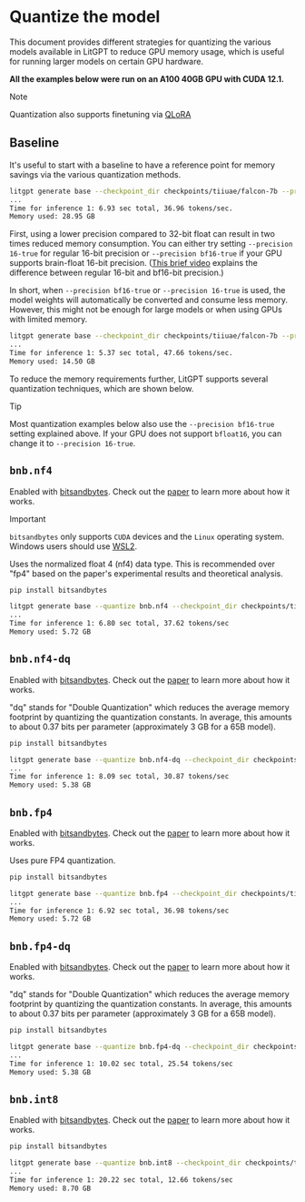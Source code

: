 # Quantize the model

This document provides different strategies for quantizing the various models available in LitGPT to reduce GPU memory usage, which is useful for running larger models on certain GPU hardware.

**All the examples below were run on an A100 40GB GPU with CUDA 12.1.**

> [!NOTE]
> Quantization also supports finetuning via [QLoRA](finetune_lora.md)

## Baseline

It's useful to start with a baseline to have a reference point for memory savings via the various quantization methods.

```bash
litgpt generate base --checkpoint_dir checkpoints/tiiuae/falcon-7b --precision 32-true --max_new_tokens 256
...
Time for inference 1: 6.93 sec total, 36.96 tokens/sec.
Memory used: 28.95 GB
```

First, using a lower precision compared to 32-bit float can result in two times reduced memory consumption. You can either try setting `--precision 16-true` for regular 16-bit precision or  `--precision bf16-true` if your GPU supports brain-float 16-bit precision. ([This brief video](https://lightning.ai/courses/deep-learning-fundamentals/9.0-overview-techniques-for-speeding-up-model-training/unit-9.1-accelerated-model-training-via-mixed-precision-training/) explains the difference between regular 16-bit and bf16-bit precision.)

In short, when `--precision bf16-true` or `--precision 16-true` is used, the model weights will automatically be converted and consume less memory.
However, this might not be enough for large models or when using GPUs with limited memory.

```bash
litgpt generate base --checkpoint_dir checkpoints/tiiuae/falcon-7b --precision bf16-true --max_new_tokens 256
...
Time for inference 1: 5.37 sec total, 47.66 tokens/sec.
Memory used: 14.50 GB
```

To reduce the memory requirements further, LitGPT supports several quantization techniques, which are shown below.

> [!TIP]
> Most quantization examples below also use the `--precision bf16-true` setting explained above. If your GPU does not support `bfloat16`, you can change it to `--precision 16-true`.

## `bnb.nf4`

Enabled with [bitsandbytes](https://github.com/TimDettmers/bitsandbytes). Check out the [paper](https://arxiv.org/abs/2305.14314v1) to learn more about how it works.

> [!IMPORTANT]
> `bitsandbytes` only supports `CUDA` devices and the `Linux` operating system.
> Windows users should use [WSL2](https://learn.microsoft.com/en-us/windows/ai/directml/gpu-cuda-in-wsl).

Uses the normalized float 4 (nf4) data type. This is recommended over "fp4" based on the paper's experimental results and theoretical analysis.

```bash
pip install bitsandbytes

litgpt generate base --quantize bnb.nf4 --checkpoint_dir checkpoints/tiiuae/falcon-7b --precision bf16-true --max_new_tokens 256
...
Time for inference 1: 6.80 sec total, 37.62 tokens/sec
Memory used: 5.72 GB
```

## `bnb.nf4-dq`

Enabled with [bitsandbytes](https://github.com/TimDettmers/bitsandbytes). Check out the [paper](https://arxiv.org/abs/2305.14314v1) to learn more about how it works.

"dq" stands for "Double Quantization" which reduces the average memory footprint by quantizing the quantization constants.
In average, this amounts to about 0.37 bits per parameter (approximately 3 GB for a 65B model).

```bash
pip install bitsandbytes

litgpt generate base --quantize bnb.nf4-dq --checkpoint_dir checkpoints/tiiuae/falcon-7b --precision bf16-true --max_new_tokens 256
...
Time for inference 1: 8.09 sec total, 30.87 tokens/sec
Memory used: 5.38 GB
```

## `bnb.fp4`

Enabled with [bitsandbytes](https://github.com/TimDettmers/bitsandbytes). Check out the [paper](https://arxiv.org/abs/2305.14314v1) to learn more about how it works.

Uses pure FP4 quantization.

```bash
pip install bitsandbytes

litgpt generate base --quantize bnb.fp4 --checkpoint_dir checkpoints/tiiuae/falcon-7b --precision bf16-true --max_new_tokens 256
...
Time for inference 1: 6.92 sec total, 36.98 tokens/sec
Memory used: 5.72 GB
```

## `bnb.fp4-dq`

Enabled with [bitsandbytes](https://github.com/TimDettmers/bitsandbytes). Check out the [paper](https://arxiv.org/abs/2305.14314v1) to learn more about how it works.

"dq" stands for "Double Quantization" which reduces the average memory footprint by quantizing the quantization constants.
In average, this amounts to about 0.37 bits per parameter (approximately 3 GB for a 65B model).

```bash
pip install bitsandbytes

litgpt generate base --quantize bnb.fp4-dq --checkpoint_dir checkpoints/tiiuae/falcon-7b --precision bf16-true --max_new_tokens 256
...
Time for inference 1: 10.02 sec total, 25.54 tokens/sec
Memory used: 5.38 GB
```

## `bnb.int8`

Enabled with [bitsandbytes](https://github.com/TimDettmers/bitsandbytes). Check out the [paper](https://arxiv.org/abs/2110.02861) to learn more about how it works.

```bash
pip install bitsandbytes

litgpt generate base --quantize bnb.int8 --checkpoint_dir checkpoints/tiiuae/falcon-7b --precision 16-true --max_new_tokens 256
...
Time for inference 1: 20.22 sec total, 12.66 tokens/sec
Memory used: 8.70 GB
```
